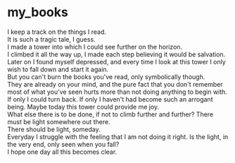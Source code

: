 # my_books
I keep a track on the things I read.
<br>
It is such a tragic tale, I guess. 
<br>
I made a tower into which I could see further on the horizon.
<br>
I climbed it all the way up, I made each step believing it would be salvation.
<br>
Later on I found myself depressed, and every time I look at this tower I only wish to fall down and start it again.
<br>
But you can't burn the books you've read, only symbolically though.
<br>
They are already on your mind, and the pure fact that you don't remember most of what you've seen hurts more than not doing anything to begin with.
<br>
If only I could turn back. If only I haven't had become such an arrogant being. Maybe today this tower could provide me joy.
<br>
What else there is to be done, if not to climb further and further? There must be light somewhere out there.
<br>
There should be light, someday.
<br>
Everyday I struggle with the feeling that I am not doing it right. Is the light, in the very end, only seen when you fall? 
<br>
I hope one day all this becomes clear.

